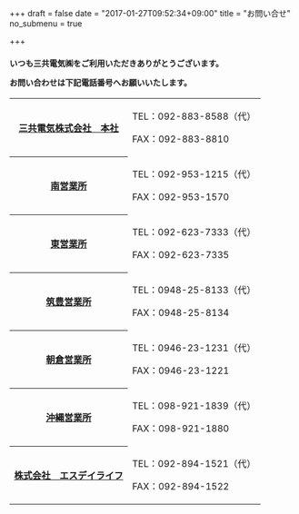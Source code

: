 +++
draft = false
date = "2017-01-27T09:52:34+09:00"
title = "お問い合せ"
no_submenu = true

+++

  <div class="container">
    <div class="row">
      <div class="col-sm-12">
        <h4 class="text-center">
          <p>いつも三共電気㈱をご利用いただきありがとうございます。</p>
          <p>お問い合わせは下記電話番号へお願いいたします。</p>
        </h4>
      </div>
    </div>
  </div>
  <div class="inquiry container">
    <div class="row">
      <div class="col-sm-3"></div>
      <div class="col-sm-6">
        <table>
          <tr>
            <th class="th_link2"><a href="office/fukuoka/">三共電気株式会社　本社</a></th>
            <td>
              <p>TEL：092-883-8588（代）</p>
              <p>FAX：092-883-8810</p>
            </td>
          </tr>
          <tr>
            <th class="th_link2"><a href="office/minami/">南営業所</a></th>
            <td>
              <p>TEL：092-953-1215（代）</p>
              <p>FAX：092-953-1570</p>
            </td>
          </tr>
          <tr>
            <th class="th_link2"><a href="office/higashi/">東営業所</a></th>
            <td>
              <p>TEL：092-623-7333（代）</p>
              <p>FAX：092-623-7335</p>
            </td>
          </tr>
          <tr>
            <th class="th_link2"><a href="office/chikuhou/">筑豊営業所</a></th>
            <td>
              <p>TEL：0948-25-8133（代）</p>
              <p>FAX：0948-25-8134</p>
            </td>
          </tr>
          <tr>
            <th class="th_link2"><a href="office/asakura/">朝倉営業所</a></th>
            <td>
              <p>TEL：0946-23-1231（代）</p>
              <p>FAX：0946-23-1221</p>
            </td>
          </tr>
          <tr>
            <th class="th_link2"><a href="office/okinawa/">沖縄営業所</a></th>
            <td>
              <p>TEL：098-921-1839（代）</p>
              <p>FAX：098-921-1880</p>
            </td>
          </tr>
          <tr>
            <th class="th_link2"><a href="office/sdlife_co_ltd/">株式会社　エスデイライフ</a></th>
            <td>
              <p>TEL：092-894-1521（代）</p>
              <p>FAX：092-894-1522</p>
            </td>
          </tr>
        </table>      </div>
      <div class="col-sm-3"></div>
    </div>
  </div>
